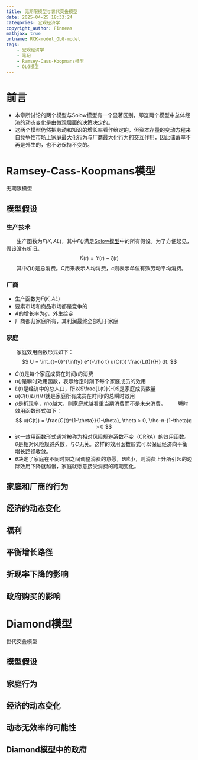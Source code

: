 ```yaml
---
title: 无期限模型与世代交叠模型
date: 2025-04-25 18:33:24
categories: 宏观经济学
copyright_author: Finneas
mathjax: true
urlname: RCK-model_OLG-model
tags:
    - 宏观经济学
    - 笔记
    - Ramsey-Cass-Koopmans模型
    - OLG模型
---
```


# 前言 
- 本章所讨论的两个模型与Solow模型有一个显著区别，即这两个模型中总体经济的动态变化是由微观层面的决策决定的。
- 这两个模型仍然把劳动和知识的增长率看作给定的，但资本存量的变动方程来自竞争性市场上家庭最大化行为与厂商最大化行为的交互作用，因此储蓄率不再是外生的，也不必保持不变的。
# Ramsey-Cass-Koopmans模型
无期限模型
## 模型假设
### 生产技术
&emsp;&emsp;生产函数为$F(K,AL)$，其中$F(\dot)$满足[Solow模型](/2024/11/17/solow-model/)中的所有假设。为了方便起见，假设没有折旧。
$$
\dot{K}(t) = Y(t) - \zeta (t)
$$
&emsp;&emsp;其中$\zeta(t)$是总消费。$C$用来表示人均消费，$c$则表示单位有效劳动平均消费。
### 厂商
- 生产函数为$F(K,AL)$
- 要素市场和商品市场都是竞争的
- $A$的增长率为$g$，外生给定
- 厂商都归家庭所有，其利润最终全部归于家庭
### 家庭
&emsp;&emsp;家庭效用函数形式如下：
$$
U = \int_{t=0}^{\infty} e^{-\rho t} u(C(t)) \frac{L(t)}{H} dt. 
$$
- $C(t)$是每个家庭成员在时间$t$的消费
- $u(\dot)$是瞬时效用函数，表示给定时刻下每个家庭成员的效用
- $L(t)$是经济中的总人口，所以$\frac{L(t)}{H}$是家庭成员数量
- $u(C(t))L(t)/H$就是家庭所有成员在时间$t$的总瞬时效用
- $\rho$是折现率，$rho$越大，则家庭就越看重当期消费而不是未来消费。
&emsp;&emsp;瞬时效用函数形式如下：
$$
u(C(t)) = \frac{C(t)^{1-\theta}}{1-\theta}, \theta > 0, \rho-n-(1-\theta)g > 0
$$
- 这一效用函数形式通常被称为相对风险规避系数不变（CRRA）的效用函数。$\theta$是相对风险规避系数，与$C$无关。这样的效用函数形式可以保证经济向平衡增长路径收敛。
- $\theta$决定了家庭在不同时期之间调整消费的意愿，$\theta$越小，则消费上升所引起的边际效用下降就越慢，家庭就愿意接受消费的跨期变化。
## 家庭和厂商的行为
## 经济的动态变化
## 福利
## 平衡增长路径
## 折现率下降的影响
## 政府购买的影响
# Diamond模型
世代交叠模型
## 模型假设
## 家庭行为
## 经济的动态变化
## 动态无效率的可能性
## Diamond模型中的政府